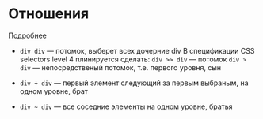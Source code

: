 # Отношения

[Подробнее](http://htmlbook.ru/samcss/kaskadirovanie)
* `div div` — потомок, выберет всех дочерние div
В спецификации CSS selectors level 4 плинируется сделать:
`div >> div` — потомок
`div > div` — непосредственый потомок, т.е. первого уровня, сын

* `div + div` — первый элемент следующий за первым выбраным, на одном уровне, брат
* `div ~ div` — все соседние элементы на одном уровне, братья

